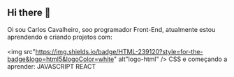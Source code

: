 ## Hi there 👋
 Oi sou Carlos Cavalheiro, soo programador Front-End, atualmente estou aprendendo e criando projetos com:
 <br>
 <br>
 <img src"https://img.shields.io/badge/HTML-239120?style=for-the-badge&logo=html5&logoColor=white" alt"logo-html" />
 CSS
 e começando a aprender:
 JAVASCRIPT
 REACT
<!--
**Carlosjhou-cavalheiro/Carlosjhou-cavalheiro** is a ✨ _special_ ✨ repository because its `README.md` (this file) appears on your GitHub profile.

Here are some ideas to get you started:

- 🔭 I’m currently working on ...
- 🌱 I’m currently learning ...
- 👯 I’m looking to collaborate on ...
- 🤔 I’m looking for help with ...
- 💬 Ask me about ...
- 📫 How to reach me: ...
- 😄 Pronouns: ...
- ⚡ Fun fact: ...
-->
